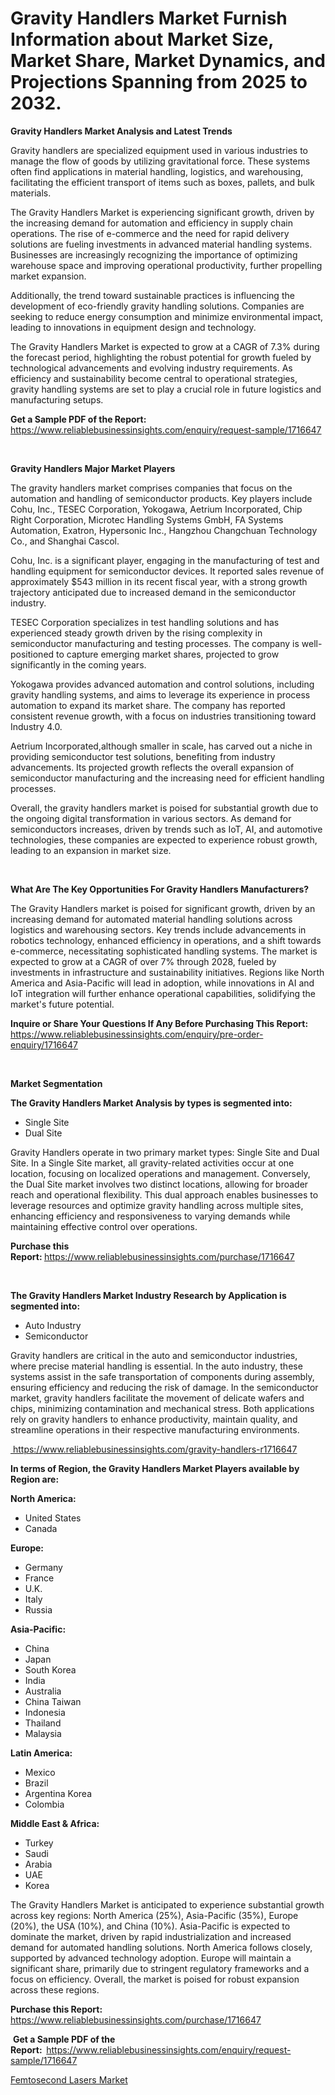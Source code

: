 <p><h1>Gravity Handlers Market Furnish Information about Market Size, Market Share, Market Dynamics, and Projections Spanning from 2025 to 2032.</h1></p><p><strong>Gravity Handlers Market Analysis and Latest Trends</strong></p>
<p><p>Gravity handlers are specialized equipment used in various industries to manage the flow of goods by utilizing gravitational force. These systems often find applications in material handling, logistics, and warehousing, facilitating the efficient transport of items such as boxes, pallets, and bulk materials.</p><p>The Gravity Handlers Market is experiencing significant growth, driven by the increasing demand for automation and efficiency in supply chain operations. The rise of e-commerce and the need for rapid delivery solutions are fueling investments in advanced material handling systems. Businesses are increasingly recognizing the importance of optimizing warehouse space and improving operational productivity, further propelling market expansion.</p><p>Additionally, the trend toward sustainable practices is influencing the development of eco-friendly gravity handling solutions. Companies are seeking to reduce energy consumption and minimize environmental impact, leading to innovations in equipment design and technology.</p><p>The Gravity Handlers Market is expected to grow at a CAGR of 7.3% during the forecast period, highlighting the robust potential for growth fueled by technological advancements and evolving industry requirements. As efficiency and sustainability become central to operational strategies, gravity handling systems are set to play a crucial role in future logistics and manufacturing setups.</p></p>
<p><strong>Get a Sample PDF of the Report:&nbsp;</strong> <a href="https://www.reliablebusinessinsights.com/enquiry/request-sample/1716647?utm_campaign=2268&utm_medium=2&utm_source=Github&utm_content=ia&utm_term=25032025&utm_id=gravity-handlers">https://www.reliablebusinessinsights.com/enquiry/request-sample/1716647</a></p>
<p>&nbsp;</p>
<p><strong>Gravity Handlers Major Market Players</strong></p>
<p><p>The gravity handlers market comprises companies that focus on the automation and handling of semiconductor products. Key players include Cohu, Inc., TESEC Corporation, Yokogawa, Aetrium Incorporated, Chip Right Corporation, Microtec Handling Systems GmbH, FA Systems Automation, Exatron, Hypersonic Inc., Hangzhou Changchuan Technology Co., and Shanghai Cascol.</p><p>Cohu, Inc. is a significant player, engaging in the manufacturing of test and handling equipment for semiconductor devices. It reported sales revenue of approximately $543 million in its recent fiscal year, with a strong growth trajectory anticipated due to increased demand in the semiconductor industry.</p><p>TESEC Corporation specializes in test handling solutions and has experienced steady growth driven by the rising complexity in semiconductor manufacturing and testing processes. The company is well-positioned to capture emerging market shares, projected to grow significantly in the coming years.</p><p>Yokogawa provides advanced automation and control solutions, including gravity handling systems, and aims to leverage its experience in process automation to expand its market share. The company has reported consistent revenue growth, with a focus on industries transitioning toward Industry 4.0.</p><p>Aetrium Incorporated,although smaller in scale, has carved out a niche in providing semiconductor test solutions, benefiting from industry advancements. Its projected growth reflects the overall expansion of semiconductor manufacturing and the increasing need for efficient handling processes.</p><p>Overall, the gravity handlers market is poised for substantial growth due to the ongoing digital transformation in various sectors. As demand for semiconductors increases, driven by trends such as IoT, AI, and automotive technologies, these companies are expected to experience robust growth, leading to an expansion in market size.</p></p>
<p>&nbsp;</p>
<p><strong>What Are The Key Opportunities For Gravity Handlers Manufacturers?</strong></p>
<p><p>The Gravity Handlers market is poised for significant growth, driven by an increasing demand for automated material handling solutions across logistics and warehousing sectors. Key trends include advancements in robotics technology, enhanced efficiency in operations, and a shift towards e-commerce, necessitating sophisticated handling systems. The market is expected to grow at a CAGR of over 7% through 2028, fueled by investments in infrastructure and sustainability initiatives. Regions like North America and Asia-Pacific will lead in adoption, while innovations in AI and IoT integration will further enhance operational capabilities, solidifying the market's future potential.</p></p>
<p><strong>Inquire or Share Your Questions If Any Before Purchasing This Report:</strong> <a href="https://www.reliablebusinessinsights.com/enquiry/pre-order-enquiry/1716647?utm_campaign=2268&utm_medium=2&utm_source=Github&utm_content=ia&utm_term=25032025&utm_id=gravity-handlers">https://www.reliablebusinessinsights.com/enquiry/pre-order-enquiry/1716647</a></p>
<p>&nbsp;</p>
<p><strong>Market Segmentation</strong></p>
<p><strong>The Gravity Handlers Market Analysis by types is segmented into:</strong></p>
<p><ul><li>Single Site</li><li>Dual Site</li></ul></p>
<p><p>Gravity Handlers operate in two primary market types: Single Site and Dual Site. In a Single Site market, all gravity-related activities occur at one location, focusing on localized operations and management. Conversely, the Dual Site market involves two distinct locations, allowing for broader reach and operational flexibility. This dual approach enables businesses to leverage resources and optimize gravity handling across multiple sites, enhancing efficiency and responsiveness to varying demands while maintaining effective control over operations.</p></p>
<p><strong>Purchase this Report:&nbsp;</strong><a href="https://www.reliablebusinessinsights.com/purchase/1716647?utm_campaign=2268&utm_medium=2&utm_source=Github&utm_content=ia&utm_term=25032025&utm_id=gravity-handlers">https://www.reliablebusinessinsights.com/purchase/1716647</a></p>
<p>&nbsp;</p>
<p><strong>The Gravity Handlers Market Industry Research by Application is segmented into:</strong></p>
<p><ul><li>Auto Industry</li><li>Semiconductor</li></ul></p>
<p><p>Gravity handlers are critical in the auto and semiconductor industries, where precise material handling is essential. In the auto industry, these systems assist in the safe transportation of components during assembly, ensuring efficiency and reducing the risk of damage. In the semiconductor market, gravity handlers facilitate the movement of delicate wafers and chips, minimizing contamination and mechanical stress. Both applications rely on gravity handlers to enhance productivity, maintain quality, and streamline operations in their respective manufacturing environments.</p></p>
<p><a href="https://www.reliablebusinessinsights.com/gravity-handlers-r1716647?utm_campaign=2268&utm_medium=2&utm_source=Github&utm_content=ia&utm_term=25032025&utm_id=gravity-handlers">&nbsp;https://www.reliablebusinessinsights.com/gravity-handlers-r1716647</a></p>
<p><strong>In terms of Region, the Gravity Handlers Market Players available by Region are:</strong></p>
<p>
    <p> <strong> North America: </strong>
        <ul>
            <li>United States</li>
            <li>Canada</li>
        </ul>
        </p> 
    <p> <strong> Europe: </strong>
        <ul>
            <li>Germany</li>
            <li>France</li>
            <li>U.K.</li>
            <li>Italy</li>
            <li>Russia</li>
        </ul>
        </p> 
    <p> <strong> Asia-Pacific: </strong>
        <ul>
            <li>China</li>
            <li>Japan</li>
            <li>South Korea</li>
            <li>India</li>
            <li>Australia</li>
            <li>China Taiwan</li>
            <li>Indonesia</li>
            <li>Thailand</li>
            <li>Malaysia</li>
        </ul>
        </p> 
    <p> <strong> Latin America: </strong>
        <ul>
            <li>Mexico</li>
            <li>Brazil</li>
            <li>Argentina Korea</li>
            <li>Colombia</li>
        </ul>
        </p> 
    <p> <strong> Middle East & Africa: </strong>
        <ul>
            <li>Turkey</li>
            <li>Saudi</li>
            <li>Arabia</li>
            <li>UAE</li>
            <li>Korea</li>
        </ul>
    </p>
    </p>
<p><p>The Gravity Handlers Market is anticipated to experience substantial growth across key regions: North America (25%), Asia-Pacific (35%), Europe (20%), the USA (10%), and China (10%). Asia-Pacific is expected to dominate the market, driven by rapid industrialization and increased demand for automated handling solutions. North America follows closely, supported by advanced technology adoption. Europe will maintain a significant share, primarily due to stringent regulatory frameworks and a focus on efficiency. Overall, the market is poised for robust expansion across these regions.</p></p>
<p><strong>Purchase this Report: </strong><a href="https://www.reliablebusinessinsights.com/purchase/1716647?utm_campaign=2268&utm_medium=2&utm_source=Github&utm_content=ia&utm_term=25032025&utm_id=gravity-handlers">https://www.reliablebusinessinsights.com/purchase/1716647</a></p>
<p>&nbsp;<strong>Get a Sample PDF of the Report:&nbsp;&nbsp;</strong><a href="https://www.reliablebusinessinsights.com/enquiry/request-sample/1716647?utm_campaign=2268&utm_medium=2&utm_source=Github&utm_content=ia&utm_term=25032025&utm_id=gravity-handlers">https://www.reliablebusinessinsights.com/enquiry/request-sample/1716647</a></p>
<p><strong></strong></p>
<p><p><a href="https://github.com/rileymgdorcas/Market-Research-Report-List-1/blob/main/femtosecond-lasers-market.md?utm_campaign=2268&utm_medium=2&utm_source=Github&utm_content=ia&utm_term=25032025&utm_id=gravity-handlers">Femtosecond Lasers Market</a></p></p>